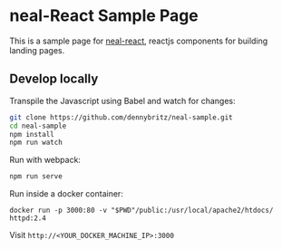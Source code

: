 # neal-React Sample Page

This is a sample page for [neal-react](http://www.github.com/dennybritz/neal-react), reactjs components for building landing pages.


## Develop locally

Transpile the Javascript using Babel and watch for changes:

```bash
git clone https://github.com/dennybritz/neal-sample.git
cd neal-sample
npm install
npm run watch
```

Run with webpack:

```bash
npm run serve
```

Run inside a docker container:

```
docker run -p 3000:80 -v "$PWD"/public:/usr/local/apache2/htdocs/ httpd:2.4
```

Visit `http://<YOUR_DOCKER_MACHINE_IP>:3000`